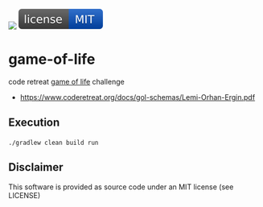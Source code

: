 ![](https://github.com/orltom/game-of-life/workflows/Java%20CI%20with%20Gradle/badge.svg)
[![MIT License](https://raw.githubusercontent.com/orltom/game-of-life/master/.github/license.svg?sanitize=true)](https://github.com/orltom/ansible-workstation-setup/blob/master/LICENSE)

# game-of-life
code retreat [game of life](https://en.wikipedia.org/wiki/Conway%27s_Game_of_Life) challenge 

- https://www.coderetreat.org/docs/gol-schemas/Lemi-Orhan-Ergin.pdf

## Execution
`./gradlew clean build run`

## Disclaimer
This software is provided as source code under an MIT license (see LICENSE)